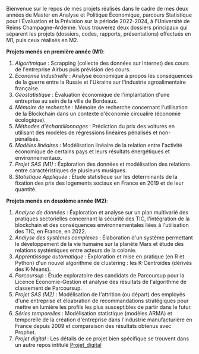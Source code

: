 Bienvenue sur le repos de mes projets réalisés dans le cadre de mes deux années de Master en Analyse et Politique Économique, parcours Statistique pour l'Évaluation et la Prévision sur la période 2022-2024, à l'Université de Reims Champagne-Ardenne. Vous trouverez deux dossiers principaux qui séparent les projets (dossiers, codes, rapports, présentations) effectués en M1, puis ceux réalisés en M2.

**Projets menés en première année (M1)**:
1. *Algoritmique* : Scrapping (collecte des données sur Internet) des cours de l'entreprise Airbus puis prévision des cours.
2. *Economie Industrielle* : Analyse économique à propos les conséquences de la guerre entre la Russie et l'Ukraine sur l'industrie agroalimentaire française.
3. *Géostatistique* : Évaluation économique de l'implantation d'une entreprise au sein de la ville de Bordeaux.
4. *Mémoire de recherche* : Mémoire de recherche concernant l'utilisation de la Blockchain dans un contexte d'économie circualire (économie écologique).
5. *Méthodes d'échantillonnages* : Prédiction du prix des voitures en utilisant des modèles de régressions linéaires pénalisés et non-pénalisés.
6. *Modèles linéaires* : Modélisation linéaire de la relation entre l'activité économique de certains pays et leurs résultats énergétiques et environnementaux.
7. *Projet SAS (M1)* : Éxploration des données et modélisation des relations entre caractéristiques de plusieurs musiques.
8. *Statistique Appliquée* : Étude statistique sur les déterminants de la fixation des prix des logements sociaux en France en 2019 et de leur quantité.


**Projets menés en deuxième année (M2)**:
1. *Analyse de données* : Éxploration et analyse sur un plan multivarié des pratiques sectorielles concernant la sécurité des TIC, l'intégration de la blockchain et des conséquences environnementales liées à l'utilisation des TIC, en France, en 2022.
2. *Analyse des systèmes complexes* : Élaboration d'un système permettant le développement de la vie humaine sur la planète Mars et étude des relations systémiques entre acteurs de la colonie.
3. *Apprentissage automatique* : Éxploration et mise en pratique (en R et Python) d'un nouvel algorithme de clustering : les K-Centroïdes (dérivés des K-Means).
4. *Parcoursup* : Étude exploratoire des candidats de Parcoursup pour la Licence Economie-Gestion et analyse des résultats de l'algorithme de classement de Parcoursup.
5. *Projet SAS (M2)* : Modélisation de l'attrition (ou départ) des employés d'une entreprise et éloabration de recommandations stratégiques pour mettre en lumière les profils les plus susceptibles de partir dans le futur.
6. *Séries temporelles* : Modélisation statistique (modèles ARMA) et temporelle de la création d'entreprise dans l'industrie manufacturière en France depuis 2009 et comparaison des résultats obtenus avec Prophet.
7. *Projet digital* : Les détails de ce projet bien spécifique se trouvent dans un autre repos intitulé [Projet_digital](https://github.com/Alfex-1/Projet_digital)

